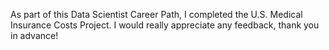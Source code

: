 As part of this Data Scientist Career Path, I completed the U.S. Medical Insurance Costs Project. I would really appreciate any feedback, thank you in advance!
